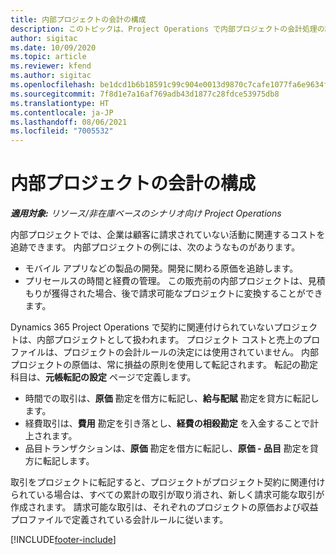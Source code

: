 ```yaml
---
title: 内部プロジェクトの会計の構成
description: このトピックは、Project Operations で内部プロジェクトの会計処理の設定方法について説明します。
author: sigitac
ms.date: 10/09/2020
ms.topic: article
ms.reviewer: kfend
ms.author: sigitac
ms.openlocfilehash: be1dcd1b6b18591c99c904e0013d9870c7cafe1077fa6e9634f2e9f495190848
ms.sourcegitcommit: 7f8d1e7a16af769adb43d1877c28fdce53975db8
ms.translationtype: HT
ms.contentlocale: ja-JP
ms.lasthandoff: 08/06/2021
ms.locfileid: "7005532"
---
```

# <a name="configure-accounting-for-internal-projects"></a>内部プロジェクトの会計の構成

_**適用対象:** リソース/非在庫ベースのシナリオ向け Project Operations_

内部プロジェクトでは、企業は顧客に請求されていない活動に関連するコストを追跡できます。 内部プロジェクトの例には、次のようなものがあります。

- モバイル アプリなどの製品の開発。開発に関わる原価を追跡します。
- プリセールスの時間と経費の管理。 この販売前の内部プロジェクトは、見積もりが獲得された場合、後で請求可能なプロジェクトに変換することができます。

Dynamics 365 Project Operations で契約に関連付けられていないプロジェクトは、内部プロジェクトとして扱われます。 プロジェクト コストと売上のプロファイルは、プロジェクトの会計ルールの決定には使用されていません。 内部プロジェクトの原価は、常に損益の原則を使用して転記されます。 転記の勘定科目は、**元帳転記の設定** ページで定義します。

- 時間での取引は、**原価** 勘定を借方に転記し、**給与配賦** 勘定を貸方に転記します。
- 経費取引は、**費用** 勘定を引き落とし、**経費の相殺勘定** を入金することで計上されます。
- 品目トランザクションは、**原価** 勘定を借方に転記し、**原価 - 品目** 勘定を貸方に転記します。

取引をプロジェクトに転記すると、プロジェクトがプロジェクト契約に関連付けられている場合は、すべての累計の取引が取り消され、新しく請求可能な取引が作成されます。 請求可能な取引は、それぞれのプロジェクトの原価および収益プロファイルで定義されている会計ルールに従います。




[!INCLUDE[footer-include](../includes/footer-banner.md)]
